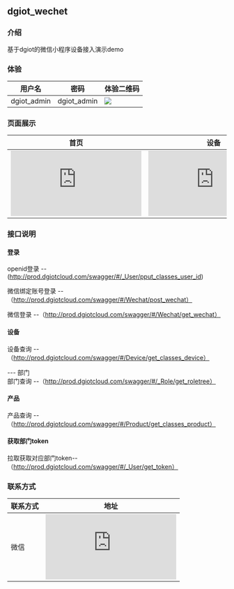 ## dgiot_wechet

### 介绍
基于dgiot的微信小程序设备接入演示demo

### 体验

 | 用户名      | 密码        |   体验二维码 |
  | ----------- | ----------- |-------------|
  | dgiot_admin | dgiot_admin |  ![](http://dgiot-1253666439.cos.ap-shanghai-fsi.myqcloud.com/dgiot_release/dgiot_wechat.jpg) |
  

### 页面展示

 | 首页      | 设备        |   告警 |
  | ----------- | ----------- |-------------|
  | ![](http://doc.iotn2n.com/server/index.php?s=/api/attachment/visitFile/sign/137e41bfff56cfc03cd7d353d0ac13c2)|![](http://doc.iotn2n.com/server/index.php?s=/api/attachment/visitFile/sign/def72c5e3bbfb2f5d1eb76f79130ed66) | ![](http://doc.iotn2n.com/server/index.php?s=/api/attachment/visitFile/sign/eabf820ed6d87e8f4c6e92ff3972f0ac) |


### 接口说明
#### 登录
  openid登录 -- (http://prod.dgiotcloud.com/swagger/#/_User/pput_classes_user_id)
  
  微信绑定账号登录 --（http://prod.dgiotcloud.com/swagger/#/Wechat/post_wechat）
  
  微信登录 --（http://prod.dgiotcloud.com/swagger/#/Wechat/get_wechat）
  
#### 设备 <br/>
   设备查询 --（http://prod.dgiotcloud.com/swagger/#/Device/get_classes_device）
   
--- 部门 <br/>
   部门查询 --（http://prod.dgiotcloud.com/swagger/#/_Role/get_roletree）
   
#### 产品 <br/>
  产品查询 --（http://prod.dgiotcloud.com/swagger/#/Product/get_classes_product）
  
#### 获取部门token <br/>
  拉取获取对应部门token--（http://prod.dgiotcloud.com/swagger/#/_User/get_token）
   

### 联系方式

|联系方式 | 地址 |
|--------|---------|
|微信    |  ![](http://doc.iotn2n.com/server/index.php?s=/api/attachment/visitFile/sign/401c8e85a53271043130afb12b7f49da)      |
